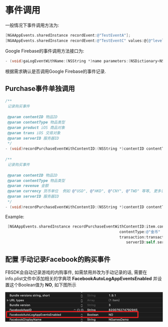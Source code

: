 # 事件调用

一般情况下事件调用方法为:

```objectivec
[NGAAppEvents.sharedInstance recordEvent:@"TestEventA"];
[NGAAppEvents.sharedInstance recordEvent:@"TestEventC" values:@{@"level" : @"10"}];
```

Google Firebase的事件调用方法接口为:

```objectivec
- (void)gaLogEventWithName:(NSString *)name parameters:(NSDictionary<NSString *, id> *)parameters;
```

根据需求确认是否调用Google Firebase的事件记录.

## Purchase事件单独调用

```objectivec
/**
 记录购买事件

 @param contentID 物品ID
 @param contentType 物品类型
 @param product iOS 商品对象
 @param trans iOS 交易对象
 @param serverID 服务器ID
 */
- (void)recordPurchaseEventWithContentID:(NSString *)contentID contentType:(NSString *)contentType product:(SKProduct *)product transaction:(SKPaymentTransaction *)trans serverID:(NSString *)serverID;

/**
 记录购买事件

 @param contentID 物品ID
 @param contentType 物品类型
 @param revenue 金额
 @param currency 货币单位  例如 @"USD", @"HKD", @"CNY", @"TWD" 等等, 更多请参考 https://www.xe.com/iso4217.php
 @param serverID 服务器ID
 */
- (void)recordPurchaseEventWithContentID:(NSString *)contentID contentType:(NSString *)contentType revenue:(double)revenue currency:(NSString *)currency serverID:(NSString *)serverID DEPRECATED_MSG_ATTRIBUTE("Use - recordPurchaseEventWithContentID: contentType: product: transaction: serverID: instead");
```

Example:

```objectivec
 [NGAAppEvents.sharedInstance recordPurchaseEventWithContentID:item.contentID
                                                   contentType:@"金币" product:product
                                                   transaction:transaction
                                                      serverID:self.serverID];
```



## 配置 手动记录Facebook的购买事件

FBSDK会自动记录游戏的内购事件, 如需禁用并改为手动记录的话, 需要在info.plist文件中添加相关的字典项 **FacebookAutoLogAppEventsEnabled** 并设置这个Boolean值为 **NO**, 如下图所示

![Xnip2019-08-12_16-08-15](../../.gitbook/assets/Xnip2019-08-12_16-08-15.png)